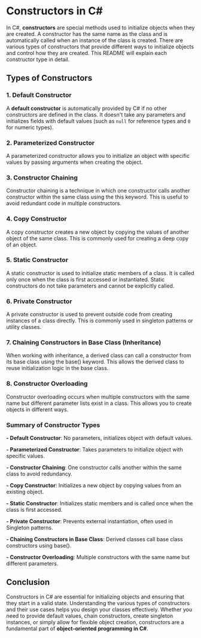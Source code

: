 # Constructors in C#

In C#, **constructors** are special methods used to initialize objects when they are created. A constructor has the same name as the class and is automatically called when an instance of the class is created. There are various types of constructors that provide different ways to initialize objects and control how they are created. This README will explain each constructor type in detail.

## Types of Constructors

### 1. Default Constructor

A **default constructor** is automatically provided by C# if no other constructors are defined in the class. It doesn't take any parameters and initializes fields with default values (such as `null` for reference types and `0` for numeric types).

### 2. Parameterized Constructor
A parameterized constructor allows you to initialize an object with specific values by passing arguments when creating the object.

### 3. Constructor Chaining
Constructor chaining is a technique in which one constructor calls another constructor within the same class using the this keyword. This is useful to avoid redundant code in multiple constructors.

### 4. Copy Constructor
A copy constructor creates a new object by copying the values of another object of the same class. This is commonly used for creating a deep copy of an object.

### 5. Static Constructor
A static constructor is used to initialize static members of a class. It is called only once when the class is first accessed or instantiated. Static constructors do not take parameters and cannot be explicitly called.

### 6. Private Constructor
A private constructor is used to prevent outside code from creating instances of a class directly. This is commonly used in singleton patterns or utility classes.

### 7. Chaining Constructors in Base Class (Inheritance)
When working with inheritance, a derived class can call a constructor from its base class using the base() keyword. This allows the derived class to reuse initialization logic in the base class.

### 8. Constructor Overloading
Constructor overloading occurs when multiple constructors with the same name but different parameter lists exist in a class. This allows you to create objects in different ways.

### Summary of Constructor Types
**- Default Constructor**: No parameters, initializes object with default values.

**- Parameterized Constructor**: Takes parameters to initialize object with specific values.

**- Constructor Chaining**: One constructor calls another within the same class to avoid redundancy.

**- Copy Constructor**: Initializes a new object by copying values from an existing object.

**- Static Constructor**: Initializes static members and is called once when the class is first accessed.

**- Private Constructor**: Prevents external instantiation, often used in Singleton patterns.

**- Chaining Constructors in Base Class**: Derived classes call base class constructors using base().

**- Constructor Overloading**: Multiple constructors with the same name but different parameters.

## Conclusion
Constructors in C# are essential for initializing objects and ensuring that they start in a valid state. Understanding the various types of constructors and their use cases helps you design your classes effectively. Whether you need to provide default values, chain constructors, create singleton instances, or simply allow for flexible object creation, constructors are a fundamental part of **object-oriented programming in C#**.

